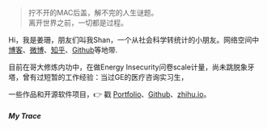> 拧不开的MAC后盖，解不完的人生谜题。  
> 离开世界之前，一切都是过程。

Hi，我是姜珊，朋友们叫我Shan，一个从社会科学转统计的小朋友。网络空间中[博客](https://shanj.tk)、[微博](weibo.com/jason96026)、[知乎](https://www.zhihu.com/people/jiang-shan-59/pins/posts)、[Github](http://github.com/ShanJiang21)等地带.

目前在哥大修炼内功中，在做Energy Insecurity问卷scale计量，尚未跳脱象牙塔，曾有过短暂的工作经验：当过GE的医疗咨询实习生，

一些作品和开源软件项目，👉 戳 [Portfolio](/portfolio)、[Github](http://github.com/shanjiang21)、[zhihu.io](https://zhuanlan.zhihu.com/p/21280918)。

##### My Trace
